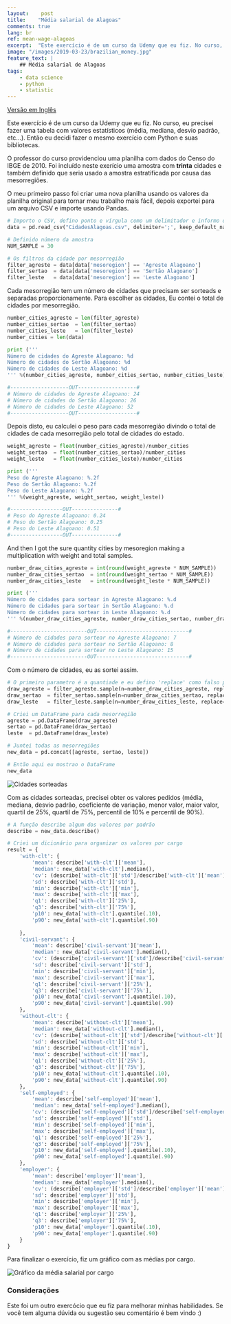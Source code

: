 ```yaml
---
layout:    post
title:    "Média salarial de Alagoas"
comments: true
lang: br
ref: mean-wage-alagoas
excerpt:  "Este exercício é de um curso da Udemy que eu fiz. No curso, eu precisei fazer uma tabela com valores estatísticos (média, mediana, desvio padrão, etc...). Então eu decidi fazer o mesmo exercício com Python e suas bibliotecas"
image: "/images/2019-03-23/brazilian_money.jpg"
feature_text: |
    ## Média salarial de Alagoas
tags:
    - data science
    - python
    - statistic
---
```


[Versão em Inglês]({{site.baseurl}}/2019/03/23/mean-wage-alagoas)

Este exercício é de um curso da Udemy que eu fiz. No curso, eu precisei fazer uma tabela com valores estatísticos (média, mediana, desvio padrão, etc...). Então eu decidi fazer o mesmo exercício com Python e suas bibliotecas.

O professor do curso providenciou uma planilha com dados do Censo do IBGE de 2010. Foi incluído neste exerício uma amostra com **trinta** cidades e também definido que seria usado a amostra estratificada por causa das mesorregiões.

O meu primeiro passo foi criar uma nova planilha usando os valores da planilha original para tornar meu trabalho mais fácil, depois exportei para um arquivo CSV e importe usando Pandas.

```python
# Importo o CSV, defino ponto e vírgula como um delimitador e informo que NaN é referente a valores nulos
data = pd.read_csv("CidadesAlagoas.csv", delimiter=';', keep_default_na=False, na_values=['NaN'])

# Definido número da amostra
NUM_SAMPLE = 30

# Os filtros da cidade por mesorregião
filter_agreste = data[data['mesoregion'] == 'Agreste Alagoano']
filter_sertao  = data[data['mesoregion'] == 'Sertão Alagoano']
filter_leste   = data[data['mesoregion'] == 'Leste Alagoano']
```
Cada mesorregião tem um número de cidades que precisam ser sorteads e separadas proporcionamente. Para escolher as cidades, Eu contei o total de cidades por mesorregião.

```python
number_cities_agreste = len(filter_agreste)
number_cities_sertao  = len(filter_sertao) 
number_cities_leste   = len(filter_leste)
number_cities = len(data)

print ('''
Número de cidades do Agreste Alagoano: %d
Número de cidades do Sertão Alagoano: %d
Número de cidades do Leste Alagoano: %d
''' %(number_cities_agreste, number_cities_sertao, number_cities_leste))

#-------------------OUT-------------------#
# Número de cidades do Agreste Alagoano: 24
# Número de cidades do Sertão Alagoano: 26
# Número de cidades do Leste Alagoano: 52
#-------------------OUT-------------------#
```
Depois disto, eu calculei o peso para cada mesorregião divindo o total de cidades de cada mesorregião pelo total de cidades do estado.

```python
weight_agreste = float(number_cities_agreste)/number_cities
weight_sertao  = float(number_cities_sertao)/number_cities
weight_leste   = float(number_cities_leste)/number_cities

print ('''
Peso do Agreste Alagoano: %.2f
Peso do Sertão Alagoano: %.2f
Peso do Leste Alagoano: %.2f
''' %(weight_agreste, weight_sertao, weight_leste))

#-----------------OUT---------------#
# Peso do Agreste Alagoano: 0.24
# Peso do Sertão Alagoano: 0.25
# Peso do Leste Alagoano: 0.51
#-----------------OUT---------------#
```
And then I got the sure quantity cities by mesoregion making a multiplication with weight and total samples.

```python
number_draw_cities_agreste = int(round(weight_agreste * NUM_SAMPLE))
number_draw_cities_sertao  = int(round(weight_sertao * NUM_SAMPLE))
number_draw_cities_leste   = int(round(weight_leste * NUM_SAMPLE))

print ('''
Número de cidades para sortear in Agreste Alagoano: %.d
Número de cidades para sortear in Sertão Alagoano: %.d
Número de cidades para sortear in Leste Alagoano: %.d
''' %(number_draw_cities_agreste, number_draw_cities_sertao, number_draw_cities_leste))

#-------------------------OUT------------------------------#
# Número de cidades para sortear no Agreste Alagoano: 7
# Número de cidades para sortear no Sertão Alagoano: 8
# Número de cidades para sortear no Leste Alagoano: 15
#-------------------------OUT------------------------------#
```
Com o número de cidades, eu as sortei assim.

```python
# O primeiro parametro é a quantiade e eu defino 'replace' como falso para não repetir 
draw_agreste = filter_agreste.sample(n=number_draw_cities_agreste, replace=False)
draw_sertao  = filter_sertao.sample(n=number_draw_cities_sertao, replace=False)
draw_leste   = filter_leste.sample(n=number_draw_cities_leste, replace=False)

# Criei um DataFrame para cada mesorregião
agreste = pd.DataFrame(draw_agreste)
sertao = pd.DataFrame(draw_sertao)
leste  = pd.DataFrame(draw_leste)

# Juntei todas as mesorregiões
new_data = pd.concat([agreste, sertao, leste])

# Então aqui eu mostrao o DataFrame
new_data
```

![Cidades sorteadas]({{site.baseurl}}/images/2019-03-23/drawn_cities.png)

Com as cidades sorteadas, precisei obter os valores pedidos (média, mediana, desvio padrão, coeficiente de variação, menor valor, maior valor, quartil de 25%, quartil de 75%, percentil de 10% e percentil de 90%).

```python
# A função describe algum dos valores por padrão
describe = new_data.describe()

# Criei um dicionário para organizar os valores por cargo
result = {
    'with-clt': {
        'mean': describe['with-clt']['mean'],
        'median': new_data['with-clt'].median(),
        'cv': (describe['with-clt']['std']/describe['with-clt']['mean'])*100,
        'sd': describe['with-clt']['std'],
        'min': describe['with-clt']['min'],
        'max': describe['with-clt']['max'],
        'q1': describe['with-clt']['25%'],
        'q3': describe['with-clt']['75%'],
        'p10': new_data['with-clt'].quantile(.10),
        'p90': new_data['with-clt'].quantile(.90)
        
    },
    'civil-servant': {
        'mean': describe['civil-servant']['mean'],
        'median': new_data['civil-servant'].median(),
        'cv': (describe['civil-servant']['std']/describe['civil-servant']['mean'])*100,
        'sd': describe['civil-servant']['std'],
        'min': describe['civil-servant']['min'],
        'max': describe['civil-servant']['max'],
        'q1': describe['civil-servant']['25%'],
        'q3': describe['civil-servant']['75%'],
        'p10': new_data['civil-servant'].quantile(.10),
        'p90': new_data['civil-servant'].quantile(.90)
    },
    'without-clt': {
        'mean': describe['without-clt']['mean'],
        'median': new_data['without-clt'].median(),
        'cv': (describe['without-clt']['std']/describe['without-clt']['mean'])*100,
        'sd': describe['without-clt']['std'],
        'min': describe['without-clt']['min'],
        'max': describe['without-clt']['max'],
        'q1': describe['without-clt']['25%'],
        'q3': describe['without-clt']['75%'],
        'p10': new_data['without-clt'].quantile(.10),
        'p90': new_data['without-clt'].quantile(.90)
    },
    'self-employed': {
        'mean': describe['self-employed']['mean'],
        'median': new_data['self-employed'].median(),
        'cv': (describe['self-employed']['std']/describe['self-employed']['mean'])*100,
        'sd': describe['self-employed']['std'],
        'min': describe['self-employed']['min'],
        'max': describe['self-employed']['max'],
        'q1': describe['self-employed']['25%'],
        'q3': describe['self-employed']['75%'],
        'p10': new_data['self-employed'].quantile(.10),
        'p90': new_data['self-employed'].quantile(.90)
    },
    'employer': {
        'mean': describe['employer']['mean'],
        'median': new_data['employer'].median(),
        'cv': (describe['employer']['std']/describe['employer']['mean'])*100,
        'sd': describe['employer']['std'],
        'min': describe['employer']['min'],
        'max': describe['employer']['max'],
        'q1': describe['employer']['25%'],
        'q3': describe['employer']['75%'],
        'p10': new_data['employer'].quantile(.10),
        'p90': new_data['employer'].quantile(.90)
    }
}
```
Para finalizar o exercício, fiz um gráfico com as médias por cargo.

![Gráfico da média salarial por cargo]({{site.baseurl}}/images/2019-03-23/chart_position.png)

### Considerações

Este foi um outro exercócio que eu fiz para melhorar minhas habilidades. Se você tem alguma dúvida ou sugestão seu comentário é bem vindo :)